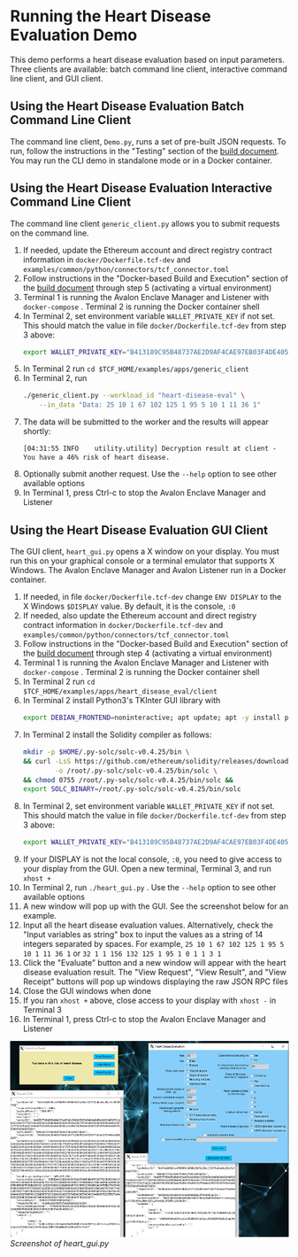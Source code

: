 # Running the Heart Disease Evaluation Demo

This demo performs a heart disease evaluation based on input parameters.
Three clients are available: batch command line client, interactive command line client, and GUI client.


## Using the Heart Disease Evaluation Batch Command Line Client

The command line client, `Demo.py`, runs a set of pre-built JSON requests.
To run, follow the instructions in the "Testing" section of the
[build document](../../../BUILD.md#testing).
You may run the CLI demo in standalone mode or in a Docker container.


## Using the Heart Disease Evaluation Interactive Command Line Client

The command line client `generic_client.py` allows you to submit
requests on the command line.

1.  If needed, update the Ethereum account and direct registry contract
    information in `docker/Dockerfile.tcf-dev` and
    `examples/common/python/connectors/tcf_connector.toml`
2.  Follow instructions in the "Docker-based Build and Execution" section of
    the [build document](../../../BUILD.md#dockerbuild) through step 5
    (activating a virtual environment)
3.  Terminal 1 is running the Avalon Enclave Manager and Listener with
    `docker-compose` . Terminal 2 is running the Docker container shell
4.  In Terminal 2, set environment variable `WALLET_PRIVATE_KEY` if not set.
    This should match the value in file `docker/Dockerfile.tcf-dev`
    from step 3 above:
    ```bash
    export WALLET_PRIVATE_KEY="B413189C95B48737AE2D9AF4CAE97EB03F4DE40599DF8E6C89DCE4C2E2CBA8DE"
    ```
5.  In Terminal 2 run `cd $TCF_HOME/examples/apps/generic_client`
6.  In Terminal 2, run
    ``` bash
    ./generic_client.py --workload_id "heart-disease-eval" \
        --in_data "Data: 25 10 1 67 102 125 1 95 5 10 1 11 36 1"
    ```
7.  The data will be submitted to the worker and the results will appear shortly:
    ```
    [04:31:55 INFO    utility.utility] Decryption result at client -
    You have a 46% risk of heart disease.
    ```
8.  Optionally submit another request.
    Use the `--help` option to see other available options
9.  In Terminal 1, press Ctrl-c to stop the Avalon Enclave Manager and Listener

## Using the Heart Disease Evaluation GUI Client

The GUI client, `heart_gui.py` opens a X window on your display.
You must run this on your graphical console or a terminal emulator that
supports X Windows.
The Avalon Enclave Manager and Avalon Listener run in a Docker container.

1.  If needed, in file `docker/Dockerfile.tcf-dev` change `ENV DISPLAY`
    to the X Windows `$DISPLAY` value. By default, it is the console, `:0`
2.  If needed, also update the Ethereum account and direct registry contract
    information in `docker/Dockerfile.tcf-dev` and
    `examples/common/python/connectors/tcf_connector.toml`
3.  Follow instructions in the "Docker-based Build and Execution" section of
    the [build document](../../../BUILD.md#dockerbuild) through step 4
    (activating a virtual environment)
4.  Terminal 1 is running the Avalon Enclave Manager and Listener with
    `docker-compose` . Terminal 2 is running the Docker container shell
5.  In Terminal 2 run `cd $TCF_HOME/examples/apps/heart_disease_eval/client`
6.  In Terminal 2 install Python3's TKInter GUI library with
    ```bash
    export DEBIAN_FRONTEND=noninteractive; apt update; apt -y install python3-tk
    ```
7.  In Terminal 2 install the Solidity compiler as follows:
    ```bash
    mkdir -p $HOME/.py-solc/solc-v0.4.25/bin \
    && curl -LsS https://github.com/ethereum/solidity/releases/download/v0.4.25/solc-static-linux \
            -o /root/.py-solc/solc-v0.4.25/bin/solc \
    && chmod 0755 /root/.py-solc/solc-v0.4.25/bin/solc &&
    export SOLC_BINARY=/root/.py-solc/solc-v0.4.25/bin/solc
    ```
8.  In Terminal 2, set environment variable `WALLET_PRIVATE_KEY` if not set.
    This should match the value in file `docker/Dockerfile.tcf-dev`
    from step 3 above:
    ```bash
    export WALLET_PRIVATE_KEY="B413189C95B48737AE2D9AF4CAE97EB03F4DE40599DF8E6C89DCE4C2E2CBA8DE"
    ```
9.  If your DISPLAY is not the local console, `:0`, you need to give access to
    your display from the GUI.
    Open a new terminal, Terminal 3, and run `xhost +`
10.  In Terminal 2, run `./heart_gui.py` .
    Use the `--help` option to see other available options
11. A new window will pop up with the GUI. See the screenshot below for an
    example.
12. Input all the heart disease evaluation values.
    Alternatively, check the "Input variables as string" box to input the
    values as a string of 14 integers separated by spaces. For example,
    `25 10 1 67 102 125 1 95 5 10 1 11 36 1` or
    `32 1 1 156 132 125 1 95 1 0 1 1 3 1`
13. Click the "Evaluate" button and a new window will appear with the
    heart disease evaluation result.
    The "View Request", "View Result", and "View Receipt" buttons will pop up
    windows displaying the raw JSON RPC files
14. Close the GUI windows when done
15. If you ran `xhost +` above, close access to your display with
    `xhost -` in Terminal 3
16. In Terminal 1, press Ctrl-c to stop the Avalon Enclave Manager and Listener

![Screenshot of heart_gui.py]( heart_gui_screenshot.jpg "Screenshot of heart_gui.py")
<br /> *Screenshot of heart_gui.py*
